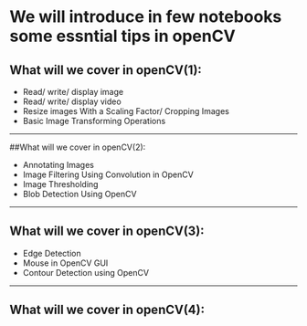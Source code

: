 # We will introduce in few notebooks some essntial tips in openCV

## What will we cover in openCV(1):

* Read/ write/ display image
* Read/ write/ display video
* Resize images With a Scaling Factor/ Cropping Images
* Basic Image Transforming Operations


---

##What will we cover in openCV(2):

* Annotating Images
* Image Filtering Using Convolution in OpenCV
* Image Thresholding
* Blob Detection Using OpenCV

---
## What will we cover in openCV(3):

* Edge Detection
* Mouse in OpenCV GUI
* Contour Detection using OpenCV

---

## What will we cover in openCV(4):
